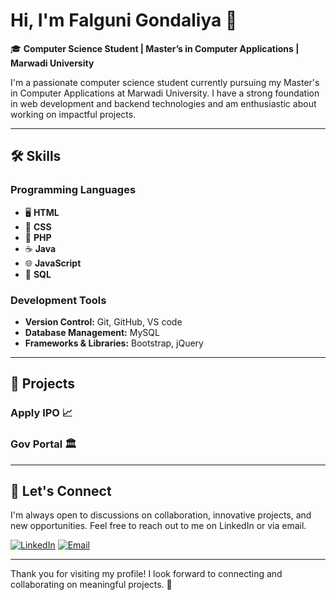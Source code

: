 # Hi, I'm Falguni Gondaliya 👋

🎓 **Computer Science Student | Master’s in Computer Applications | Marwadi University**

I'm a passionate computer science student currently pursuing my Master's in Computer Applications at Marwadi University. I have a strong foundation in web development and backend technologies and am enthusiastic about working on impactful projects.

---

## 🛠️ Skills

### Programming Languages
- 🖥️ **HTML**
- 🎨 **CSS**
- 🐘 **PHP**
- ☕ **Java**
- 🌐 **JavaScript**
- 💾 **SQL**

### Development Tools
- **Version Control:** Git, GitHub, VS code
- **Database Management:** MySQL
- **Frameworks & Libraries:** Bootstrap, jQuery

---

## 📌 Projects

### Apply IPO 📈

### Gov Portal 🏛️
---

## 🤝 Let's Connect

I'm always open to discussions on collaboration, innovative projects, and new opportunities. Feel free to reach out to me on LinkedIn or via email.

[![LinkedIn](https://img.shields.io/badge/-LinkedIn-blue?logo=LinkedIn&logoColor=white&style=for-the-badge)](https://www.linkedin.com/in/falguni-gondaliya) 
[![Email](https://img.shields.io/badge/-Email-red?logo=Gmail&logoColor=white&style=for-the-badge)](mailto:falguni0031@gmail.com)

---

Thank you for visiting my profile! I look forward to connecting and collaborating on meaningful projects. 🌟
